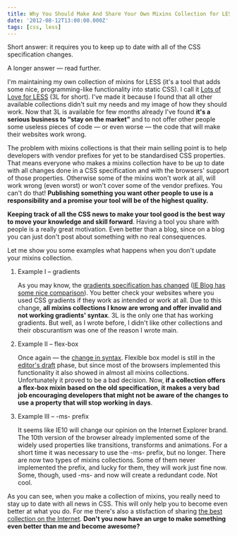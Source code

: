 ```yaml
---
title: Why You Should Make And Share Your Own Mixins Collection for LESS or SASS
date: '2012-08-12T13:00:00.000Z'
tags: [css, less]
---
```


Short answer: it requires you to keep up to date with all of the CSS specification changes.

A longer answer — read further.

I'm maintaining my own collection of mixins for LESS (it's a tool that adds some nice, programming-like functionality into static CSS). I call it [Lots of Love for LESS](http://mateuszkocz.github.com/3l) (3L for short). I've made it because I found that all other available collections didn't suit my needs and my image of how they should work. Now that 3L is available for few months already I've found **it's a serious business to “stay on the market”** and to not offer other people some useless pieces of code — or even worse — the code that will make their websites work wrong.

The problem with mixins collections is that their main selling point is to help developers with vendor prefixes for yet to be standardised CSS properties. That means everyone who makes a mixins collection have to be up to date with all changes done in a CSS specification and with the browsers' support of those properties. Otherwise some of the mixins won't work at all, will work wrong (even worst) or won't cover some of the vendor prefixes. You can't do that! **Publishing something you want other people to use is a responsibility and a promise your tool will be of the highest quality.**

**Keeping track of all the CSS news to make your tool good is the best way to move your knowledge and skill forward**. Having a tool you share with people is a really great motivation. Even better than a blog, since on a blog you can just don't post about something with no real consequences.

Let me show you some examples what happens when you don't update your mixins collection.

1.  Example I – gradients

    As you may know, the [gradients specification has changed](http://www.w3.org/TR/2012/CR-css3-images-20120417/#gradients) ([IE Blog has some nice comparison](https://blogs.msdn.com/b/ie/archive/2012/06/25/unprefixed-css3-gradients-in-ie10.aspx?Redirected=true)). You better check your websites where you used CSS gradients if they work as intended or work at all. Due to this change, **all mixins collections I know are wrong and offer invalid and not working gradients' syntax**. 3L is the only one that has working gradients. But well, as I wrote before, I didn't like other collections and their obscurantism was one of the reason I wrote main.

2.  Example II – flex-box

    Once again — the [change in syntax](http://css-tricks.com/old-flexbox-and-new-flexbox/). Flexible box model is still in the [editor's draft](http://dev.w3.org/csswg/css3-flexbox/) phase, but since most of the browsers implemented this functionality it also showed in almost all mixins collections. Unfortunately it proved to be a bad decision. Now, **if a collection offers a flex-box mixin based on the old specification, it makes a very bad job encouraging developers that might not be aware of the changes to use a property that will stop working in days**.

3.  Example III – -ms- prefix

    It seems like IE10 will change our opinion on the Internet Explorer brand. The 10th version of the browser already implemented some of the widely used properties like transitions, transforms and animations. For a short time it was necessary to use the -ms- prefix, but no longer. There are now two types of mixins collections. Some of them never implemented the prefix, and lucky for them, they will work just fine now. Some, though, used -ms- and now will create a redundant code. Not cool.

As you can see, when you make a collection of mixins, you really need to stay up to date with all news in CSS. This will only help you to become even better at what you do. For me there's also a stisfaction of sharing [the best collection on the Internet](http://mateuszkocz.github.com/3l/). **Don't you now have an urge to make something even better than me and become awesome?**
